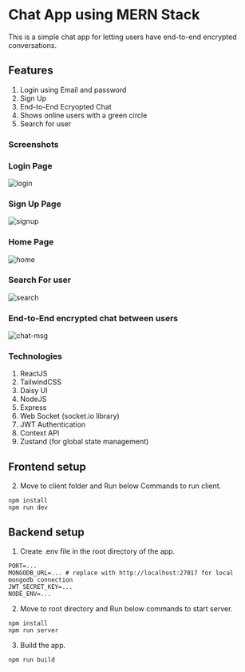 # Chat App using MERN Stack
This is a simple chat app for letting users have end-to-end encrypted conversations.

## Features
1. Login using Email and password
2. Sign Up
3. End-to-End Ecryopted Chat
4. Shows online users with a green circle
5. Search for user

### Screenshots

### Login Page

![login](https://github.com/user-attachments/assets/866e9e44-0875-4025-9d50-e51757938b02)

### Sign Up Page

![signup](https://github.com/user-attachments/assets/da1406ba-3155-49ad-809e-0ce5ef133715)

### Home Page

![home](https://github.com/user-attachments/assets/f1b98fef-0ffc-4bd4-b701-89d3192e1564)

### Search For user

![search](https://github.com/user-attachments/assets/299816d7-b0d6-404d-b9e6-a4097f934ee0)

### End-to-End encrypted chat between users

![chat-msg](https://github.com/user-attachments/assets/80da6d1a-e969-4944-a454-f88ed6cc2e5f)

### Technologies
1. ReactJS
2. TailwindCSS
3. Daisy UI
4. NodeJS
5. Express
6. Web Socket (socket.io library)
7. JWT Authentication
8. Context API
9. Zustand (for global state management)

## Frontend setup
2. Move to client folder and Run below Commands to run client.
```
npm install
npm run dev
```

## Backend setup
1. Create .env file in the root directory of the app.
```
PORT=...
MONGODB_URL=... # replace with http://localhost:27017 for local mongodb connection
JWT_SECRET_KEY=...
NODE_ENV=...
```
2. Move to root directory and Run below commands to start server.
```
npm install
npm run server
```
3. Build the app.
```
npm run build
```
